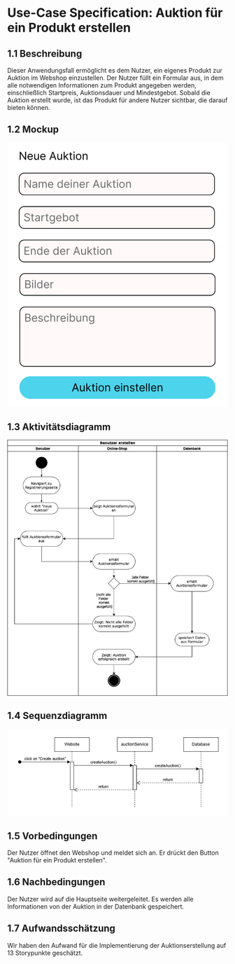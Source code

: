 # Use-Case Specification: Auktion für ein Produkt erstellen
## 1.1 Beschreibung
Dieser Anwendungsfall ermöglicht es dem Nutzer, ein eigenes Produkt zur Auktion im Webshop einzustellen. Der Nutzer füllt ein Formular aus, in dem alle notwendigen Informationen zum Produkt angegeben werden, einschließlich Startpreis, Auktionsdauer und Mindestgebot. Sobald die Auktion erstellt wurde, ist das Produkt für andere Nutzer sichtbar, die darauf bieten können.
## 1.2 Mockup
![UC03-mockup](/doc/use-cases/mockups/create-auction.png)
## 1.3 Aktivitätsdiagramm
![UC03-activity-diagram](/doc/use-cases/activity-diagrams/UC03-create-auction.png)
## 1.4 Sequenzdiagramm
![UC03-sequence-diagram](/doc/use-cases/sequence-diagrams/UC03-create-auction.png)
## 1.5 Vorbedingungen
Der Nutzer öffnet den Webshop und meldet sich an. Er drückt den Button "Auktion für ein Produkt erstellen".
## 1.6 Nachbedingungen
Der Nutzer wird auf die Hauptseite weitergeleitet. Es werden alle Informationen von der Auktion in der Datenbank gespeichert.
## 1.7 Aufwandsschätzung
Wir haben den Aufwand für die Implementierung der Auktionserstellung auf 13 Storypunkte geschätzt.